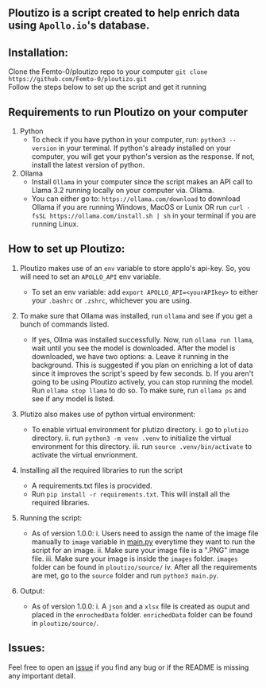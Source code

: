 ## Ploutizo is a script created to help enrich data using `Apollo.io`'s database. 

## Installation: 

Clone the Femto-0/ploutizo repo to your computer
`git clone https://github.com/Femto-0/ploutizo.git`
<br>Follow the steps below to set up the script and get it running

## Requirements to run Ploutizo on your computer

  1. Python
     - To check if you have python in your computer, run: `python3 --version` in your terminal. If python's already installed on your computer, you will get your python's version as the response.
       If not, install the latest version of python.
  2. Ollama
     - Install `Ollama` in your computer since the script makes an API call to Llama 3.2 running locally on your computer via. Ollama.
     - You can either go to: `https://ollama.com/download` to download Ollama if you are running Windows, MacOS or Lunix OR run `curl -fsSL https://ollama.com/install.sh | sh` in your terminal if you are running Linux.

  ## How to set up Ploutizo:  

  1. Ploutizo makes use of an `env` variable to store applo's api-key. So, you will need to set an `APOLLO_API` env variable.
     - To set an env variable: add `export APOLLO_API=<yourAPIkey>` to either your `.bashrc` or `.zshrc`, whichever you are using.
    
  2. To make sure that Ollama was installed, run `ollama` and see if you get a bunch of commands listed.
     - If yes, Ollma was installed successfully. Now, run `ollama run llama`, wait until you see the model is downloaded. After the model is downloaded, we have two options:
       a. Leave it running in the background. This is suggested if you plan on enriching a lot of data since it improves the script's speed by few seconds.
       b. If you aren't going to be using Ploutizo actively, you can stop running the model. Run `ollama stop llama` to do so. To make sure, run `ollama ps` and see if any model is listed.
       
  3. Plutizo also makes use of python virtual environment:
     - To enable virtual environment for plutizo directory.
       i. go to `plutizo` directory.
       ii. run `python3 -m venv .venv` to initialize the virtual environment for this directory.
       iii. run `source .venv/bin/activate` to activate the virtual envrionment.

  4. Installing all the required libraries to run the script
     - A requirements.txt files is procvided.
     - Run `pip install -r requirements.txt`. This will install all the required libraries.
       
  5. Running the script:
     - As of version 1.0.0:
       i. Users need to assign the name of the image file manually to `image` variable in [main.py](https://github.com/Femto-0/ploutizo/blob/master/source/main.py) everytime they want to run the script for an image.
       ii. Make sure your image file is a ".PNG" image file.
       iii. Make sure your image is inside the `images` folder. `images` folder can be found in `ploutizo/source/`
       iv. After all the requirements are met, go to the `source` folder and run `python3 main.py`.
       
  6. Output:
     - As of version 1.0.0:
       i. A `json` and a `xlsx` file is created as ouput and placed in the `enrochedData` folder. `enrichedData` folder can be found in `ploutizo/source/`.

## Issues: 

Feel free to open an [issue](https://github.com/Femto-0/ploutizo/issues) if you find any bug or if the README is missing any important detail. 
